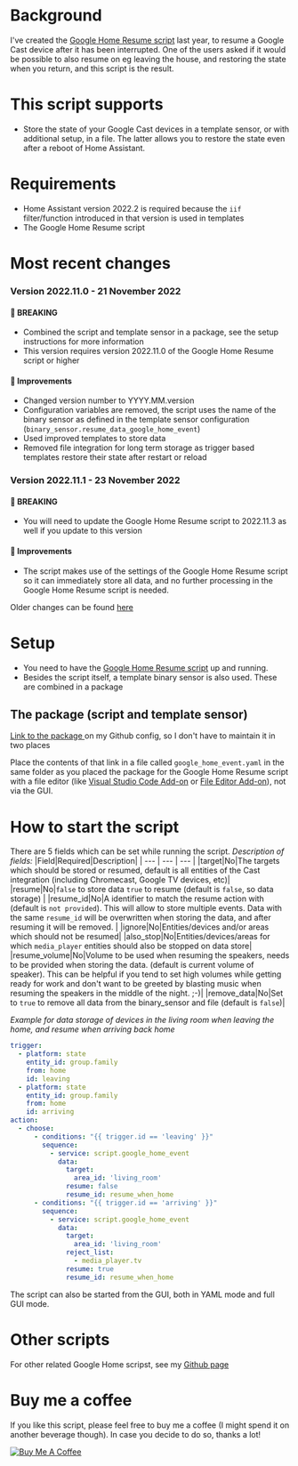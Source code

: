 # Background
I've created the [Google Home Resume script](https://community.home-assistant.io/t/script-to-resume-google-cast-devices-after-they-have-been-interrupted-by-any-action/383896) last year, to resume a Google Cast device after it has been interrupted. One of the users asked if it would be possible to also resume on eg leaving the house, and restoring the state when you return, and this script is the result.

# This script supports
* Store the state of your Google Cast devices in a template sensor, or with additional setup, in a file. The latter allows you to restore the state even after a reboot of Home Assistant.

# Requirements
* Home Assistant version 2022.2 is required because the `iif` filter/function introduced in that version is used in templates
* The Google Home Resume script

# Most recent changes
### Version 2022.11.0 - 21 November 2022
#### 🔴 BREAKING
* Combined the script and template sensor in a package, see the setup instructions for more information
* This version requires version 2022.11.0 of the Google Home Resume script or higher
#### 🌟 Improvements
* Changed version number to YYYY.MM.version
* Configuration variables are removed, the script uses the name of the binary sensor as defined in the template sensor configuration (`binary_sensor.resume_data_google_home_event`)
* Used improved templates to store data
* Removed file integration for long term storage as trigger based templates restore their state after restart or reload

### Version 2022.11.1 - 23 November 2022
#### 🔴 BREAKING
* You will need to update the Google Home Resume script to 2022.11.3 as well if you update to this version
#### 🌟 Improvements
* The script makes use of the settings of the Google Home Resume script so it can immediately store all data, and no further processing in the Google Home Resume script is needed.

Older changes can be found [here](https://github.com/TheFes/HA-configuration/blob/main/include/integrations/packages/google_cast/docs/changelog_google_home_event.md)

# Setup
* You need to have the [Google Home Resume script](https://community.home-assistant.io/t/script-to-resume-google-cast-devices-after-they-have-been-interrupted-by-any-action/383896) up and running.
* Besides the script itself, a template binary sensor is also used. These are combined in a package

## The package (script and template sensor)
[Link to the package ](https://github.com/TheFes/HA-configuration/blob/main/include/integrations/packages/google_cast/google_home_event.yaml) on my Github config, so I don't have to maintain it in two places

Place the contents of that link in a file called `google_home_event.yaml` in the same folder as you placed the package for the Google Home Resume script with a file editor (like [Visual Studio Code Add-on](https://my.home-assistant.io/redirect/supervisor_addon/?addon=a0d7b954_vscode) or [File Editor Add-on](https://my.home-assistant.io/redirect/supervisor_addon/?addon=core_configurator)), not via the GUI. 

# How to start the script
There are 5 fields which can be set while running the script.
*Description of fields:*
|Field|Required|Description|
| --- | --- | --- | 
|target|No|The targets which should be stored or resumed, default is all entities of the Cast integration (including Chromecast, Google TV devices, etc)|
|resume|No|`false` to store data `true` to resume (default is `false`, so data storage) |
|resume_id|No|A identifier to match the resume action with (default is `not provided`). This will allow to store multiple events. Data with the same `resume_id` will be overwritten when storing the data, and after resuming it will be removed. |
|ignore|No|Entities/devices and/or areas which should not be resumed|
|also_stop|No|Entities/devices/areas for which `media_player` entities should also be stopped on data store|
|resume_volume|No|Volume to be used when resuming the speakers, needs to be provided when storing the data. (default is current volume of speaker). This can be helpful if you tend to set high volumes while getting ready for work and don't want to be greeted by blasting music when resuming the speakers in the middle of the night. ;-)|
|remove_data|No|Set to `true` to remove all data from the binary_sensor and file (default is `false`)|

*Example for data storage of devices in the living room when leaving the home, and resume when arriving back home*
```yaml
trigger:
  - platform: state
    entity_id: group.family
    from: home
    id: leaving
  - platform: state
    entity_id: group.family
    from: home
    id: arriving
action:
  - choose:
      - conditions: "{{ trigger.id == 'leaving' }}"
        sequence:
          - service: script.google_home_event
            data:
              target:
                area_id: 'living_room'
              resume: false
              resume_id: resume_when_home
      - conditions: "{{ trigger.id == 'arriving' }}"
        sequence:
          - service: script.google_home_event
            data:
              target:
                area_id: 'living_room'
              reject_list:
                - media_player.tv
              resume: true
              resume_id: resume_when_home
```

The script can also be started from the GUI, both in YAML mode and full GUI mode.

# Other scripts
For other related Google Home scripst, see my [Github page](https://github.com/TheFes/HA-configuration/tree/main/include/script/00_general/google_cast)

# Buy me a coffee
If you like this script, please feel free to buy me a coffee (I might spend it on another beverage though).
In case you decide to do so, thanks a lot!

<a href="https://www.buymeacoffee.com/thefes" target="_blank">![Buy Me A Coffee](https://www.buymeacoffee.com/assets/img/custom_images/orange_img.png)</a>
